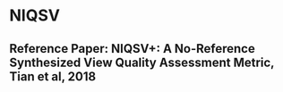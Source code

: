 # NIQSV

## Reference Paper: NIQSV+: A No-Reference Synthesized View Quality Assessment Metric, Tian et al, 2018
